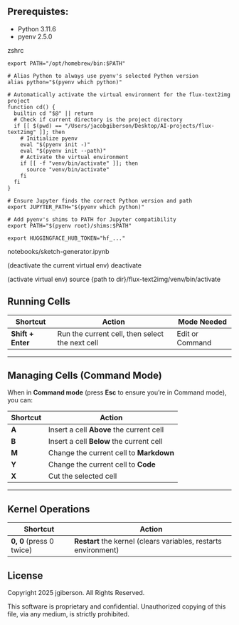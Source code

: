 
## Prerequistes:
- Python 3.11.6
- pyenv 2.5.0

zshrc
```
export PATH="/opt/homebrew/bin:$PATH"

# Alias Python to always use pyenv's selected Python version
alias python="$(pyenv which python)"

# Automatically activate the virtual environment for the flux-text2img project
function cd() {
  builtin cd "$@" || return
  # Check if current directory is the project directory
  if [[ $(pwd) == "/Users/jacobgiberson/Desktop/AI-projects/flux-text2img" ]]; then
    # Initialize pyenv
    eval "$(pyenv init -)"
    eval "$(pyenv init --path)"
    # Activate the virtual environment
    if [[ -f "venv/bin/activate" ]]; then
      source "venv/bin/activate"
    fi
  fi
}

# Ensure Jupyter finds the correct Python version and path
export JUPYTER_PATH="$(pyenv which python)"

# Add pyenv's shims to PATH for Jupyter compatibility
export PATH="$(pyenv root)/shims:$PATH"

export HUGGINGFACE_HUB_TOKEN="hf_..."
```

notebooks/sketch-generator.ipynb


(deactivate the current virtual env)
deactivate

(activate virtual env)
source {path to dir}/flux-text2img/venv/bin/activate


## Running Cells

| Shortcut                                | Action                                                   | Mode Needed     |
|-----------------------------------------|----------------------------------------------------------|-----------------|
| **Shift + Enter**                       | Run the current cell, then select the next cell         | Edit or Command |

---

## Managing Cells (Command Mode)

When in **Command mode** (press **Esc** to ensure you’re in Command mode), you can:

| Shortcut              | Action                                                   |
|-----------------------|----------------------------------------------------------|
| **A**                 | Insert a cell **Above** the current cell                |
| **B**                 | Insert a cell **Below** the current cell                |
| **M**                 | Change the current cell to **Markdown**                  |
| **Y**                 | Change the current cell to **Code**                      |
| **X**                 | Cut the selected cell                                   |

---

## Kernel Operations

| Shortcut                 | Action                                                           |
|--------------------------|------------------------------------------------------------------|
| **0, 0** (press 0 twice) | **Restart** the kernel (clears variables, restarts environment) |


## License

Copyright 2025 jgiberson. All Rights Reserved.

This software is proprietary and confidential. Unauthorized copying of this file, 
via any medium, is strictly prohibited. 
